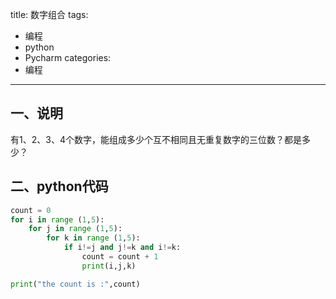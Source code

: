 title: 数字组合
tags:
- 编程
- python
- Pycharm
categories:
- 编程
---

## 一、说明
有1、2、3、4个数字，能组成多少个互不相同且无重复数字的三位数？都是多少？

## 二、python代码
```python
count = 0
for i in range (1,5):
    for j in range (1,5):
        for k in range (1,5):
            if i!=j and j!=k and i!=k:
                count = count + 1
                print(i,j,k)

print("the count is :",count)
```

